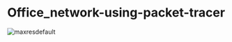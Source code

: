 # Office_network-using-packet-tracer

![maxresdefault](https://user-images.githubusercontent.com/38343027/106714236-8ec28a00-6621-11eb-8f1b-63f14794b41c.jpg)
